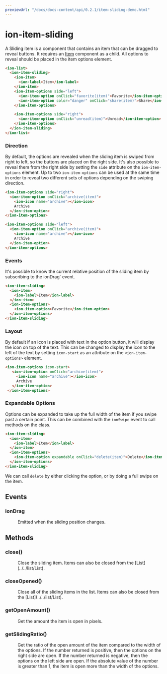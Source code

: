 ```yaml
---
previewUrl: "/docs/docs-content/api/0.2.1/item-sliding-demo.html"
---
```

# ion-item-sliding

A Sliding item is a component that contains an item that can be dragged to reveal buttons. It requires an [Item](../Item) component as a child. All options to reveal should be placed in the item options element.

```html
<ion-list>
  <ion-item-sliding>
    <ion-item>
      <ion-label>Item</ion-label>
    </ion-item>
    <ion-item-options side="left">
      <ion-item-option onClick="favorite(item)">Favorite</ion-item-option>
      <ion-item-option color="danger" onClick="share(item)">Share</ion-item-option>
    </ion-item-options>

    <ion-item-options side="right">
      <ion-item-option onClick="unread(item)">Unread</ion-item-option>
    </ion-item-options>
  </ion-item-sliding>
</ion-list>
```


### Direction

By default, the options are revealed when the sliding item is swiped from right to left, so the buttons are placed on the right side. It's also possible to reveal them from the right side by setting the `side` attribute on the `ion-item-options` element. Up to two `ion-item-options` can be used at the same time in order to reveal two different sets of options depending on the swiping direction.

```html
<ion-item-options side="right">
  <ion-item-option onClick="archive(item)">
    <ion-icon name="archive"></ion-icon>
    Archive
  </ion-item-option>
</ion-item-options>

<ion-item-options side="left">
  <ion-item-option onClick="archive(item)">
    <ion-icon name="archive"></ion-icon>
    Archive
  </ion-item-option>
</ion-item-options>
```


### Events

It's possible to know the current relative position of the sliding item by subscribing to the ionDrag` event.

```html
<ion-item-sliding>
  <ion-item>
    <ion-label>Item</ion-label>
  </ion-item>
  <ion-item-options>
    <ion-item-option>Favorite</ion-item-option>
  </ion-item-options>
</ion-item-sliding>
```


### Layout
By default if an icon is placed with text in the option button, it will display the icon on top of the text. This can be changed to display the icon to the left of the text by setting `icon-start` as an attribute on the `<ion-item-options>` element.

```html
<ion-item-options icon-start>
   <ion-item-option onClick="archive(item)">
     <ion-icon name="archive"></ion-icon>
     Archive
   </ion-item-option>
 </ion-item-options>

```


### Expandable Options

Options can be expanded to take up the full width of the item if you swipe past a certain point. This can be combined with the `ionSwipe` event to call methods on the class.

```html
<ion-item-sliding>
  <ion-item>
    <ion-label>Item</ion-label>
  </ion-item>
  <ion-item-options>
    <ion-item-option expandable onClick="delete(item)">Delete</ion-item-option>
  </ion-item-options>
</ion-item-sliding>
```

We can call `delete` by either clicking the option, or by doing a full swipe on the item.


<h2>Events</h2>

<dl><dt>
<h3>ionDrag</h3></dt>
<dd>Emitted when the sliding position changes.</dd>

</dl>


<h2>Methods</h2>
<dl>

<dt><h3>close()</h3></dt>
<dd>Close the sliding item. Items can also be closed from the [List](../../list/List).</dd>

<dt><h3>closeOpened()</h3></dt>
<dd>Close all of the sliding items in the list. Items can also be closed from the [List](../../list/List).</dd>

<dt><h3>getOpenAmount()</h3></dt>
<dd>Get the amount the item is open in pixels.</dd>

<dt><h3>getSlidingRatio()</h3></dt>
<dd>Get the ratio of the open amount of the item compared to the width of the options.
If the number returned is positive, then the options on the right side are open.
If the number returned is negative, then the options on the left side are open.
If the absolute value of the number is greater than 1, the item is open more than
the width of the options.</dd>

</dl>


